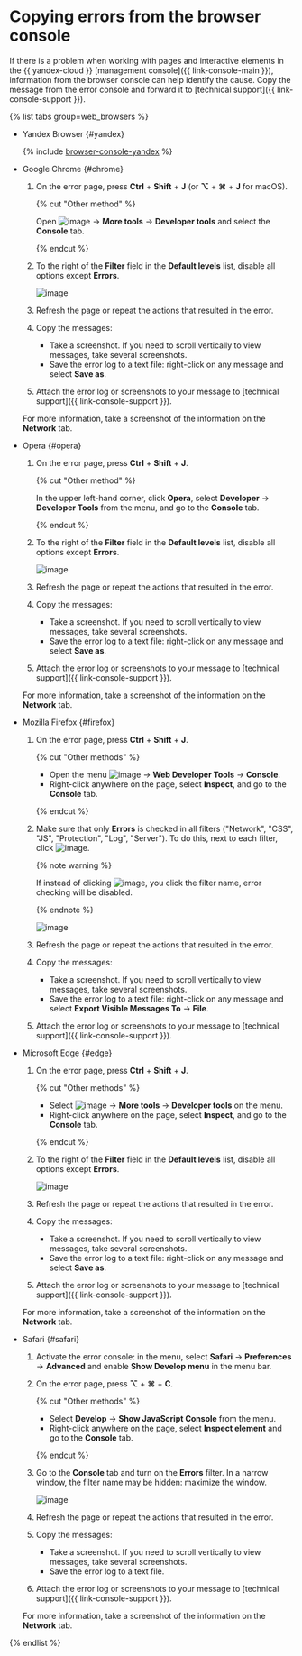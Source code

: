 # Copying errors from the browser console

If there is a problem when working with pages and interactive elements in the {{ yandex-cloud }} [management console]({{ link-console-main }}), information from the browser console can help identify the cause. Copy the message from the error console and forward it to [technical support]({{ link-console-support }}).

{% list tabs group=web_browsers %}


- Yandex Browser {#yandex}

   {% include [browser-console-yandex](../_includes/support/browser-console-yandex.md) %}


- Google Chrome {#chrome}

   1. On the error page, press **Ctrl** + **Shift** + **J** (or **⌥** + **⌘** + **J** for macOS).

      {% cut "Other method" %}

      Open ![image](../_assets/support/chrome-menu.png) → **More tools** → **Developer tools** and select the **Console** tab.

      {% endcut %}

   1. To the right of the **Filter** field in the **Default levels** list, disable all options except **Errors**.

      ![image](../_assets/support/chromium-console.png)

   1. Refresh the page or repeat the actions that resulted in the error.
   1. Copy the messages:

      * Take a screenshot. If you need to scroll vertically to view messages, take several screenshots.
      * Save the error log to a text file: right-click on any message and select **Save as**.

   1. Attach the error log or screenshots to your message to [technical support]({{ link-console-support }}).

   For more information, take a screenshot of the information on the **Network** tab.

- Opera {#opera}

   1. On the error page, press **Ctrl** + **Shift** + **J**.

      {% cut "Other method" %}

      In the upper left-hand corner, click **Opera**, select **Developer** → **Developer Tools** from the menu, and go to the **Console** tab.

      {% endcut %}

   1. To the right of the **Filter** field in the **Default levels** list, disable all options except **Errors**.

      ![image](../_assets/support/chromium-console.png)

   1. Refresh the page or repeat the actions that resulted in the error.
   1. Copy the messages:

      - Take a screenshot. If you need to scroll vertically to view messages, take several screenshots.
      - Save the error log to a text file: right-click on any message and select **Save as**.

   1. Attach the error log or screenshots to your message to [technical support]({{ link-console-support }}).

   For more information, take a screenshot of the information on the **Network** tab.

- Mozilla Firefox {#firefox}

   1. On the error page, press **Ctrl** + **Shift** + **J**.

      {% cut "Other methods" %}

      * Open the menu ![image](../_assets/support/firefox-menu.png) → **Web Developer Tools** → **Console**.
      * Right-click anywhere on the page, select **Inspect**, and go to the **Console** tab.

      {% endcut %}

   1. Make sure that only **Errors** is checked in all filters ("Network", "CSS", "JS", "Protection", "Log", "Server"). To do this, next to each filter, click ![image](../_assets/support/firefox-arrow-down.png).

      {% note warning %}

      If instead of clicking ![image](../_assets/support/firefox-arrow-down.png), you click the filter name, error checking will be disabled.

      {% endnote %}

      ![image](../_assets/support/firefox-console.png)

   1. Refresh the page or repeat the actions that resulted in the error.
   1. Copy the messages:

      * Take a screenshot. If you need to scroll vertically to view messages, take several screenshots.
      * Save the error log to a text file: right-click on any message and select **Export Visible Messages To** → **File**.

   1. Attach the error log or screenshots to your message to [technical support]({{ link-console-support }}).

- Microsoft Edge {#edge}

   1. On the error page, press **Ctrl** + **Shift** + **J**.

      {% cut "Other methods" %}

      * Select ![image](../_assets/support/edge-menu.png) → **More tools** → **Developer tools** on the menu.
      * Right-click anywhere on the page, select **Inspect**, and go to the **Console** tab.

      {% endcut %}

   1. To the right of the **Filter** field in the **Default levels** list, disable all options except **Errors**.

      ![image](../_assets/support/chromium-console.png)

   1. Refresh the page or repeat the actions that resulted in the error.
   1. Copy the messages:

      * Take a screenshot. If you need to scroll vertically to view messages, take several screenshots.
      * Save the error log to a text file: right-click on any message and select **Save as**.

   1. Attach the error log or screenshots to your message to [technical support]({{ link-console-support }}).

   For more information, take a screenshot of the information on the **Network** tab.

- Safari {#safari}

   1. Activate the error console: in the menu, select **Safari** → **Preferences** → **Advanced** and enable **Show Develop menu** in the menu bar.
   1. On the error page, press **⌥** + **⌘** + **C**.

      {% cut "Other methods" %}

      * Select **Develop** → **Show JavaScript Console** from the menu.
      * Right-click anywhere on the page, select **Inspect element** and go to the **Console** tab.

      {% endcut %}

   1. Go to the **Console** tab and turn on the **Errors** filter. In a narrow window, the filter name may be hidden: maximize the window.

      ![image](../_assets/support/safari-console.png)

   1. Refresh the page or repeat the actions that resulted in the error.
   1. Copy the messages:

      * Take a screenshot. If you need to scroll vertically to view messages, take several screenshots.
      * Save the error log to a text file.

   1. Attach the error log or screenshots to your message to [technical support]({{ link-console-support }}).

   For more information, take a screenshot of the information on the **Network** tab.


{% endlist %}
